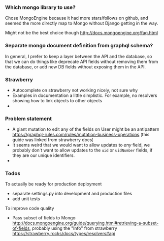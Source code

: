 ### Which mongo library to use?

Chose MongoEngine because it had more stars/follows on github, and seemed the more directly map to Mongo without Django
getting in the way.

Might not be the best choice though http://docs.mongoengine.org/faq.html

### Separate mongo document definition from graphql schema?

In general, I prefer to keep a layer between the API and the database, so that we can do things like deprecate API
fields without removing them from the database, or add new DB fields without exposing them in the API.

### Strawberry

- Autocomplete on strawberry not working nicely, not sure why
- Examples in documentation a little simplistic. For example, no resolvers showing how to link objects to other objects
-

### Problem statement

- A giant mutation to edit any of the fields on User might be an antipattern
  https://graphql-rules.com/rules/mutation-business-operations
  (this guide was linked from strawberry docs)
- It seems weird that we would want to allow updates to *any* field, we probably don't want to allow updates to
  the `uid` or `uidNumber` fields, if they are our unique identifiers.
-

### Todos

To actually be ready for production deployment

* separate settings.py into development and production files
* add unit tests

To improve code quality

* Pass subset of fields to Mongo http://docs.mongoengine.org/guide/querying.html#retrieving-a-subset-of-fields, probably
  using the "Info" from strawberry https://strawberry.rocks/docs/types/resolvers#api

